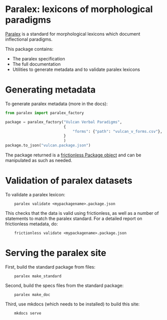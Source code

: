 # Paralex: lexicons of morphological paradigms

[Paralex](https://www.paralex-standard.org) is a standard for morphological lexicons which document inflectional paradigms.

This package contains:
- The paralex specification
- The full documentation
- Utilities to generate metadata and to validate paralex lexicons

# Generating metadata

To generate paralex metadata (more in the docs):


```python title="gen-metadata.py"
from paralex import paralex_factory

package = paralex_factory("Vulcan Verbal Paradigms",
                          {
                              "forms": {"path": "vulcan_v_forms.csv"},
                          }
                          )
package.to_json("vulcan.package.json")
```

The package returned is a [frictionless Package object](https://framework.frictionlessdata.io/docs/framework/package.html) and can be manipulated as such as needed.


# Validation of paralex datasets

To validate a paralex lexicon:

~~~
    paralex validate <mypackagename>.package.json
~~~

This checks that the data is valid using frictionless, as well as a number of statements to match the paralex standard.
For a detailed report on frictionless metadata, do:


~~~
    frictionless validate <mypackagename>.package.json
~~~

# Serving the paralex site

First, build the standard package from files:

~~~
	paralex make_standard
~~~

Second, build the specs files from the standard package:

~~~
	paralex make_doc
~~~

Third, use mkdocs (which needs to be installed) to build this site:

~~~
	mkdocs serve
~~~